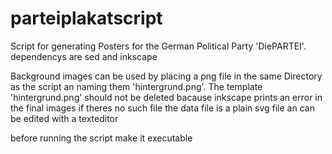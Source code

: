 # parteiplakatscript
Script for generating Posters for the German Political Party 'DiePARTEI'.
dependencys are sed and inkscape

Background images can be used by placing a png file in the same Directory as the script an naming them 'hintergrund.png'.
The template 'hintergrund.png' should not be deleted bacause inkscape prints an error in the final images if theres no such file
the data file is a plain svg file an can be edited with a texteditor

before running the script make it executable
